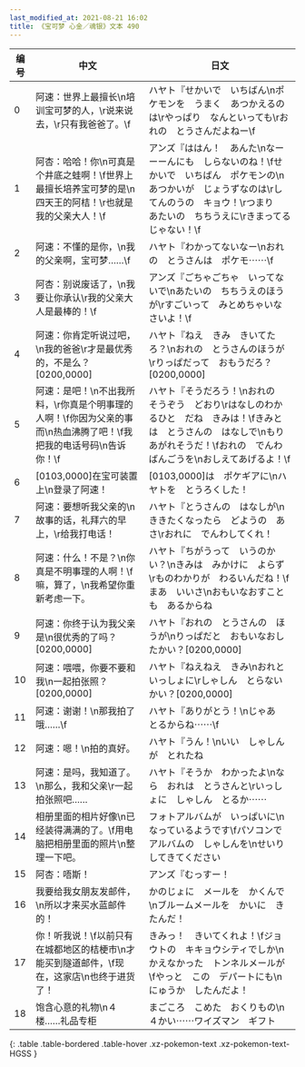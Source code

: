```yaml
---
last_modified_at: 2021-08-21 16:02
title: 《宝可梦 心金／魂银》文本 490
---
```

| 编号 | 中文 | 日文 |
| ---- | ---- | ---- |
| 0 | 阿速：世界上最擅长\n培训宝可梦的人，\r说来说去，\r只有我爸爸了。\f | ハヤト『せかいで　いちばん\nポケモンを　うまく　あつかえるのは\rやっぱり　なんといっても\rおれの　とうさんだよねー\f |
| 1 | 阿杏：哈哈！你\n可真是个井底之蛙啊！\f世界上最擅长培养宝可梦的是\n四天王的阿桔！\r也就是我的父亲大人！\f | アンズ『ははん！　あんた\nなーーーんにも　しらないのね！\fせかいで　いちばん　ポケモンの\nあつかいが　じょうずなのは\rしてんのうの　キョウ！\rつまり　あたいの　ちちうえに\rきまってるじゃない！\f |
| 2 | 阿速：不懂的是你，\n我的父亲啊，宝可梦……\f | ハヤト『わかってないなー\nおれの　とうさんは　ポケモ⋯⋯\f |
| 3 | 阿杏：别说废话了，\n我要让你承认\r我的父亲大人是最棒的！\f | アンズ『ごちゃごちゃ　いってないで\nあたいの　ちちうえのほうが\rすごいって　みとめちゃいなさいよ！\f |
| 4 | 阿速：你肯定听说过吧，\n我的爸爸\r才是最优秀的，不是么？[0200,0000] | ハヤト『ねえ　きみ　きいてたろ？\nおれの　とうさんのほうが\rりっぱだって　おもうだろ？[0200,0000] |
| 5 | 阿速：是吧！\n不出我所料，\r你真是个明事理的人啊！\f你因为父亲的事而\n热血沸腾了吧！\f我把我的电话号码\n告诉你！\f | ハヤト『そうだろう！\nおれの　そうぞう　どおり\rはなしのわかるひと　だね　きみは！\fきみとは　とうさんの　はなしで\nもりあがれそうだ！\fおれの　でんわばんごうを\nおしえてあげるよ！\f |
| 6 | [0103,0000]在宝可装置上\n登录了阿速！ | [0103,0000]は　ポケギアに\nハヤトを　とうろくした！ |
| 7 | 阿速：要想听我父亲的\n故事的话，礼拜六的早上，\r给我打电话！ | ハヤト『とうさんの　はなしが\nききたくなったら　どようの　あさ\rおれに　でんわしてくれ！ |
| 8 | 阿速：什么！不是？\n你真是不明事理的人啊！\f嘛，算了，\n我希望你重新考虑一下。 | ハヤト『ちがうって　いうのかい？\nきみは　みかけに　よらず\rものわかりが　わるいんだね！\fまあ　いいさ\nおもいなおすことも　あるからね |
| 9 | 阿速：你终于认为我父亲是\n很优秀的了吗？[0200,0000] | ハヤト『おれの　とうさんの　ほうが\nりっぱだと　おもいなおしたかい？[0200,0000] |
| 10 | 阿速：喂喂，你要不要和我\n一起拍张照？[0200,0000] | ハヤト『ねえねえ　きみ\nおれと　いっしょに\rしゃしん　とらないかい？[0200,0000] |
| 11 | 阿速：谢谢！\n那我拍了哦……\f | ハヤト『ありがとう！\nじゃあ　とるからね⋯⋯\f |
| 12 | 阿速：嗯！\n拍的真好。 | ハヤト『うん！\nいい　しゃしんが　とれたね |
| 13 | 阿速：是吗，我知道了。\n那么，我和父亲\r一起拍张照吧…… | ハヤト『そうか　わかったよ\nなら　おれは　とうさんと\rいっしょに　しゃしん　とるか⋯⋯ |
| 14 | 相册里面的相片好像\n已经装得满满的了。\f用电脑把相册里面的照片\n整理一下吧。 | フォトアルバムが　いっぱいに\nなっているようです\fパソコンで　アルバムの　しゃしんを\nせいり　してきてください |
| 15 | 阿杏：唔斯！ | アンズ『むっすー！ |
| 16 | 我要给我女朋友发邮件，\n所以才来买水蓝邮件的！ | かのじょに　メールを　かくんで\nブルームメールを　かいに　きたんだ！ |
| 17 | 你！听我说！\f以前只有在城都地区的桔梗市\n才能买到隧道邮件，\f现在，这家店\n也终于进货了！ | きみっ！　きいてくれよ！\fジョウトの　キキョウシティでしか\nかえなかった　トンネルメールが\fやっと　この　デパートにも\nにゅうか　したんだよ！ |
| 18 | 饱含心意的礼物\n４楼……礼品专柜 | まごころ　こめた　おくりもの\n４かい⋯⋯ワイズマン　ギフト |
{: .table .table-bordered .table-hover .xz-pokemon-text .xz-pokemon-text-HGSS }